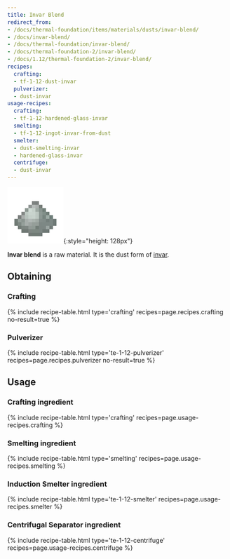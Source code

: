 ```yaml
---
title: Invar Blend
redirect_from:
- /docs/thermal-foundation/items/materials/dusts/invar-blend/
- /docs/invar-blend/
- /docs/thermal-foundation/invar-blend/
- /docs/thermal-foundation-2/invar-blend/
- /docs/1.12/thermal-foundation-2/invar-blend/
recipes:
  crafting:
  - tf-1-12-dust-invar
  pulverizer:
  - dust-invar
usage-recipes:
  crafting:
  - tf-1-12-hardened-glass-invar
  smelting:
  - tf-1-12-ingot-invar-from-dust
  smelter:
  - dust-smelting-invar
  - hardened-glass-invar
  centrifuge:
  - dust-invar
---
```


![Invar blend](/assets/images/thermal-foundation-2/dust-invar.png){:style="height: 128px"}


**Invar blend** is a raw material. It is the dust form of
[invar](../invar-ingot/).


Obtaining
---------

### Crafting
{% include recipe-table.html type='crafting' recipes=page.recipes.crafting no-result=true %}

### Pulverizer
{% include recipe-table.html type='te-1-12-pulverizer' recipes=page.recipes.pulverizer no-result=true %}


Usage
-----

### Crafting ingredient
{% include recipe-table.html type='crafting' recipes=page.usage-recipes.crafting %}

### Smelting ingredient
{% include recipe-table.html type='smelting' recipes=page.usage-recipes.smelting %}

### Induction Smelter ingredient
{% include recipe-table.html type='te-1-12-smelter' recipes=page.usage-recipes.smelter %}

### Centrifugal Separator ingredient
{% include recipe-table.html type='te-1-12-centrifuge' recipes=page.usage-recipes.centrifuge %}
